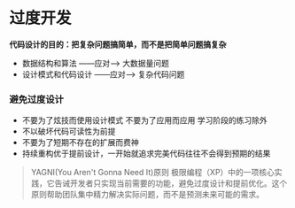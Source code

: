 # 过度开发

**代码设计的目的：把复杂问题搞简单，而不是把简单问题搞复杂**

- 数据结构和算法 ——应对——> 大数据量问题
- 设计模式和代码设计 ——应对——> 复杂代码问题

### 避免过度设计

- 不要为了炫技而使用设计模式 不要为了应用而应用 学习阶段的练习除外
- 不以破坏代码可读性为前提
- 不要为了短期不存在的扩展而费神
- 持续重构优于提前设计，一开始就追求完美代码往往不会得到预期的结果

> YAGNI(You Aren't Gonna Need It)原则
> 极限编程（XP）中的一项核心实践，它告诫开发者只实现当前需要的功能，避免过度设计和提前优化。这个原则帮助团队集中精力解决实际问题，而不是预测未来可能的需求。
